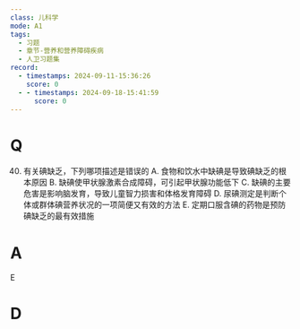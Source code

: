 ```yaml
---
class: 儿科学
mode: A1
tags:
  - 习题
  - 章节-营养和营养障碍疾病
  - 人卫习题集
record:
  - timestamps: 2024-09-11-15:36:26
    score: 0
  - - timestamps: 2024-09-18-15:41:59
      score: 0
---
```


# Q

40. 有关碘缺乏，下列哪项描述是错误的
A. 食物和饮水中缺碘是导致碘缺乏的根本原因
B. 缺碘使甲状腺激素合成障碍，可引起甲状腺功能低下
C. 缺碘的主要危害是影响脑发育，导致儿童智力损害和体格发育障碍
D. 尿碘测定是判断个体或群体碘营养状况的一项简便又有效的方法
E. 定期口服含碘的药物是预防碘缺乏的最有效措施
# A
E
# D
